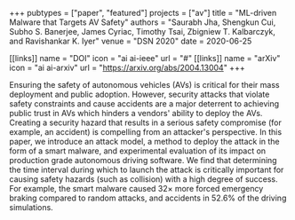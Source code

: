 +++
pubtypes = ["paper", "featured"]
projects = ["av"]
title = "ML-driven Malware that Targets AV Safety"
authors = "Saurabh Jha, Shengkun Cui, Subho S. Banerjee, James Cyriac, Timothy Tsai, Zbigniew T. Kalbarczyk, and Ravishankar K. Iyer"
venue = "DSN 2020"
date = 2020-06-25

[[links]]
  name = "DOI"
  icon = "ai ai-ieee"
  url = "#"
[[links]]
  name = "arXiv"
  icon = "ai ai-arxiv"
  url = "https://arxiv.org/abs/2004.13004"
+++

Ensuring the safety of autonomous vehicles (AVs) is critical for their mass deployment and public
adoption.  However, security attacks that violate safety constraints and cause accidents are a
major deterrent to achieving public trust in AVs which hinders a vendors' ability to deploy the AVs.
Creating a security hazard that results in a serious safety compromise (for example, an accident) is
compelling from an attacker's perspective. In this paper, we introduce an attack model, a method to
deploy the attack in the form of a smart malware, and experimental evaluation of its impact on
production grade autonomous driving software. We find that determining the time interval during
which to launch the attack is critically important for causing safety hazards (such as collision)
with a high degree of success. For example, the smart malware caused 32× more forced emergency
braking compared to random attacks, and accidents in 52.6% of the driving simulations.
